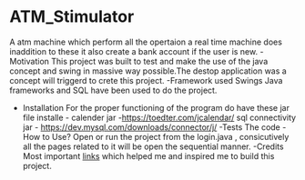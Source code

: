 # ATM_Stimulator
A atm machine which perform all the opertaion a real time machine does inaddition to these it also create a bank account if the user is new.
-Motivation
This project was built to test and make the use of the java concept and swing in massive way possible.The destop application was a concept will triggerd to crete this project.
-Framework used
Swings Java frameworks and SQL have been used to do the project.

- Installation
    For the proper functioning of the program do have these jar file installe -
    calender jar -https://toedter.com/jcalendar/
    sql connectivity jar - https://dev.mysql.com/downloads/connector/j/
-Tests
The code 
-How to Use?
Open or run the project from the login.java , consicutively all  the pages related to it will be open the sequential manner.
-Credits
Most important [links]((https://www.youtube.com/watch?v=pMR_48AF-A0&list=PL_6klLfS1WqG8mRCW5a-bIViq1DbzQkp9)) which helped me and inspired me to build this project.
